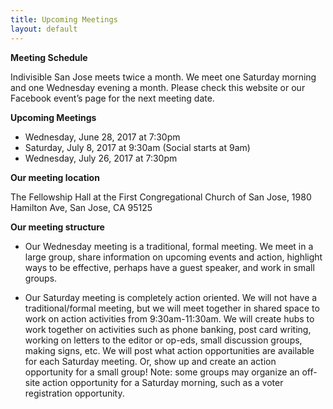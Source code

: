 ```yaml
---
title: Upcoming Meetings
layout: default
---
```


**Meeting Schedule**

Indivisible San Jose meets twice a month. We meet one Saturday morning and one Wednesday evening a month. Please check this website or our Facebook event’s page for the next meeting date.

**Upcoming Meetings**

* Wednesday, June 28, 2017 at 7:30pm
* Saturday, July 8, 2017 at 9:30am (Social starts at 9am)
* Wednesday, July 26, 2017 at 7:30pm

**Our meeting location**

The Fellowship Hall at the First Congregational Church of San Jose, 1980 Hamilton Ave, San Jose, CA 95125

**Our meeting structure**

* Our Wednesday meeting is a traditional, formal meeting. We meet in a large group, share information on upcoming events and action, highlight ways to be effective, perhaps have a guest speaker, and work in small groups.

* Our Saturday meeting is completely action oriented. We will not have a traditional/formal meeting, but we will meet together in shared space to work on action activities from 9:30am-11:30am. We will create hubs to work together on activities such as phone banking, post card writing, working on letters to the editor or op-eds, small discussion groups, making signs, etc. We will post what action opportunities are available for each Saturday meeting. Or, show up and create an action opportunity for a small group! Note: some groups may organize an off-site action opportunity for a Saturday morning, such as a voter registration opportunity.